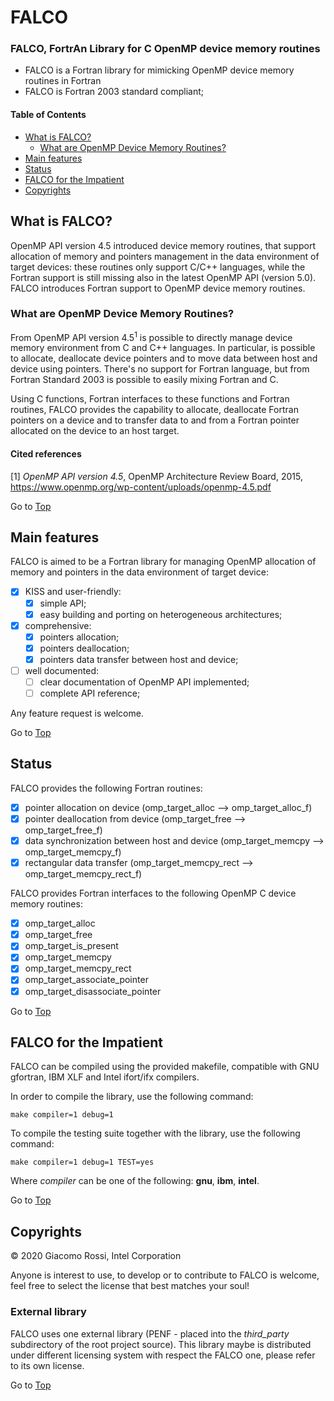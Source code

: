 <a name="top"></a>

# FALCO

### FALCO, FortrAn Library for C OpenMP device memory routines

- FALCO is a Fortran library for mimicking OpenMP device memory routines in Fortran
- FALCO is Fortran 2003 standard compliant;

#### Table of Contents

+ [What is FALCO?](#what-is-falco?)
	+ [What are OpenMP Device Memory Routines?](#what-are-omp-routines?)
+ [Main features](#main-features)
+ [Status](#status)
+ [FALCO for the Impatient](#FALCO-for-the-impatient)
+ [Copyrights](#copyrights)

## What is FALCO?

OpenMP API version 4.5 introduced device memory routines, that support allocation of memory and pointers management in the data environment of target devices: these routines only support C/C++ languages, while the Fortran support is still missing also in the latest OpenMP API (version 5.0). FALCO introduces Fortran support to OpenMP device memory routines.

### What are OpenMP Device Memory Routines?

From OpenMP API version 4.5<sup>1</sup> is possible to directly manage device memory environment from C and C++ languages. In particular, is possible to allocate, deallocate device pointers and to move data between host and device using pointers. There's no support for Fortran language, but from Fortran Standard 2003 is possible to easily mixing Fortran and C.

Using C functions, Fortran interfaces to these functions and Fortran routines, FALCO provides the capability to allocate, deallocate Fortran pointers on a device and to transfer data to and from a Fortran pointer allocated on the device to an host target.

#### Cited references

[1] _OpenMP API version 4.5_, OpenMP Architecture Review Board, 2015, https://www.openmp.org/wp-content/uploads/openmp-4.5.pdf

Go to [Top](#top)

## Main features

FALCO is aimed to be a Fortran library for managing OpenMP allocation of memory and pointers in the data environment of target device:

+ [x] KISS and user-friendly:
  + [x] simple API;
  + [x] easy building and porting on heterogeneous architectures;
+ [x] comprehensive:
  + [x] pointers allocation;
  + [x] pointers deallocation;
  + [x] pointers data transfer between host and device;
+ [ ] well documented:
  + [ ] clear documentation of OpenMP API implemented;
  + [ ] complete API reference;

Any feature request is welcome.

Go to [Top](#top)

## Status

FALCO provides the following Fortran routines:

+ [x] pointer allocation on device (omp_target_alloc --> omp_target_alloc_f)
+ [x] pointer deallocation from device (omp_target_free --> omp_target_free_f)
+ [x] data synchronization between host and device (omp_target_memcpy --> omp_target_memcpy_f)
+ [x] rectangular data transfer (omp_target_memcpy_rect --> omp_target_memcpy_rect_f)

FALCO provides Fortran interfaces to the following OpenMP C device memory routines:

+ [x] omp_target_alloc
+ [x] omp_target_free
+ [x] omp_target_is_present
+ [x] omp_target_memcpy
+ [x] omp_target_memcpy_rect
+ [x] omp_target_associate_pointer
+ [x] omp_target_disassociate_pointer

Go to [Top](#top)

## FALCO for the Impatient

FALCO can be compiled using the provided makefile, compatible with GNU gfortran, IBM XLF and Intel ifort/ifx compilers.

In order to compile the library, use the following command:
```
make compiler=1 debug=1
```

To compile the testing suite together with the library, use the following command:
```
make compiler=1 debug=1 TEST=yes
```

Where *compiler* can be one of the following: **gnu**, **ibm**, **intel**.

Go to [Top](#top)

## Copyrights

&copy; 2020 Giacomo Rossi, Intel Corporation

Anyone is interest to use, to develop or to contribute to FALCO is welcome, feel free to select the license that best matches your soul!

### External library

FALCO uses one external library (PENF - placed into the *third_party* subdirectory of the root project source). This library maybe is distributed under different licensing system with respect the FALCO one, please refer to its own license.

Go to [Top](#top)
